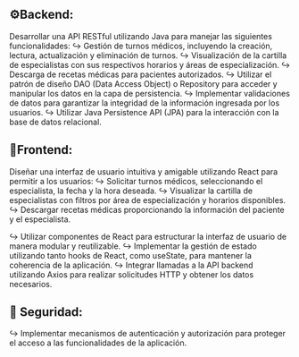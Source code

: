 ## ⚙️Backend:
Desarrollar una API RESTful utilizando Java para manejar las
siguientes funcionalidades:
↪ Gestión de turnos médicos, incluyendo la creación, lectura, 
actualización y eliminación de turnos.
↪ Visualización de la cartilla de especialistas con sus 
respectivos horarios y áreas de especialización.
↪ Descarga de recetas médicas para pacientes
autorizados.
↪ Utilizar el patrón de diseño DAO (Data Access Object) o
Repository para acceder y manipular los datos en la capa de
persistencia.
↪ Implementar validaciones de datos para garantizar la
integridad de la información ingresada por los usuarios.
↪ Utilizar Java Persistence API (JPA) para la interacción con la
base de datos relacional.

## 📲Frontend:
Diseñar una interfaz de usuario intuitiva y amigable utilizando
React para permitir a los usuarios:
↪ Solicitar turnos médicos, seleccionando el especialista, la
fecha y la hora deseada.
↪ Visualizar la cartilla de especialistas con filtros por área
de especialización y horarios disponibles.
↪ Descargar recetas médicas proporcionando la
información del paciente y el especialista.

↪ Utilizar componentes de React para estructurar la interfaz de
usuario de manera modular y reutilizable.
↪ Implementar la gestión de estado utilizando tanto hooks de
React, como useState, para mantener la coherencia de la
aplicación.
↪ Integrar llamadas a la API backend utilizando Axios para
realizar solicitudes HTTP y obtener los datos necesarios.

## 🔐 Seguridad:
↪ Implementar mecanismos de autenticación y autorización
para proteger el acceso a las funcionalidades de la aplicación.
